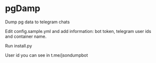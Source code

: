 # pgDamp
Dump pg data to telegram chats

Edit config.sample.yml and add information: bot token, telegram user ids and container name.

Run install.py

User id you can see in t.me/jsondumpbot
